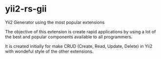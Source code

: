 # yii2-rs-gii
Yii2 Generator using the most popular extensions

The objective of this extension is create rapid applications by using a lot of the best and popular components available to all programmers.

It is created initially for make CRUD (Create, Read, Update, Delete) in Yii2 with wondeful style of the other extensions.
